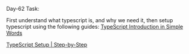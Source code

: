 Day-62 Task:

First understand what typescript is, and why we need it, then setup typescript using the following guides:
[TypeScript Introduction in Simple Words](https://github.com/IamAbdulRaheem/-100daysOfCodeChallenge/blob/0d114c1370516f108734d0fc6c988b9cd082e072/Day%2062/TS-intro.md)

[TypeScript Setup | Step-by-Step](https://github.com/IamAbdulRaheem/-100daysOfCodeChallenge/blob/0d114c1370516f108734d0fc6c988b9cd082e072/Day%2062/TS-setup.md)